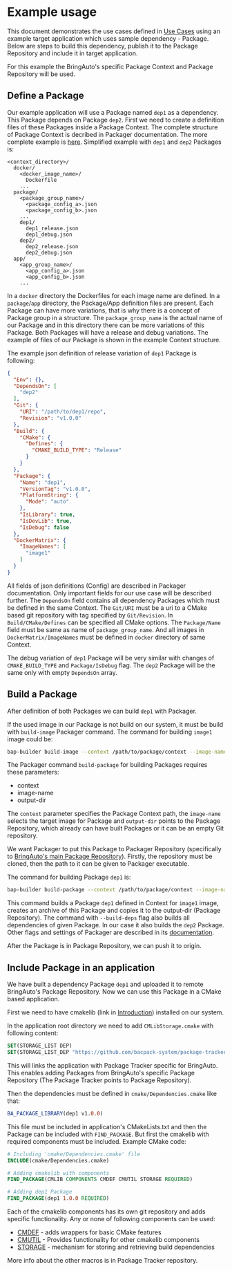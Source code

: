 # Example usage

This document demonstrates the use cases defined in [Use Cases](./use_cases.md) using an example target
application which uses sample dependency - Package. Below are steps to build this dependency, publish
it to the Package Repository and include it in target application.

For this example the BringAuto's specific Package Context and Package Repository will be used.

## Define a Package

Our example application will use a Package named `dep1` as a dependency. This Package depends on
Package `dep2`. First we need to create a definition files of these Packages inside a Package
Context. The complete structure of Package Context is decribed in Packager documentation. The more
complete example is [here](https://github.com/bacpack-system/packager/tree/master/example).
Simplified example with `dep1` and `dep2` Packages is:

```plaintext
<context_directory>/
  docker/
    <docker_image_name>/
      Dockerfile
    ...
  package/
    <package_group_name>/
      <package_config_a>.json
      <package_config_b>.json
    ...
    dep1/
      dep1_release.json
      dep1_debug.json
    dep2/
      dep2_release.json
      dep2_debug.json
  app/
    <app_group_name>/
      <app_config_a>.json
      <app_config_b>.json
    ...
```

In a `docker` directory the Dockerfiles for each image name are defined. In a `package`/`app`
directory, the Package/App definition files are present. Each Package can have more variations,
that is why there is a concept of Package group in a structure. The `package_group_name` is the
actual name of our Package and in this directory there can be more variations of this Package. Both
Packages will have a release and debug variations. The example of files of our Package is shown in
the example Context structure.

The example json definition of release variation of `dep1` Package is following:

```json
{
  "Env": {},
  "DependsOn": [
    "dep2"
  ],
  "Git": {
    "URI": "/path/to/dep1/repo",
    "Revision": "v1.0.0"
  },
  "Build": {
    "CMake": {
      "Defines": {
        "CMAKE_BUILD_TYPE": "Release"
      }
    }
  },
  "Package": {
    "Name": "dep1",
    "VersionTag": "v1.0.0",
    "PlatformString": {
      "Mode": "auto"
    },
    "IsLibrary": true,
    "IsDevLib": true,
    "IsDebug": false
  },
  "DockerMatrix": {
    "ImageNames": [
      "image1"
    ]
  }
}
```

All fields of json definitions (Config) are described in Packager documentation. Only important
fields for our use case will be described further. The `DependsOn` field contains all dependency
Packages which must be defined in the same Context. The `Git/URI` must be a uri to a CMake based
git repository with tag specified by `Git/Revision`. In `Build/CMake/Defines` can be specified all
CMake options. The `Package/Name` field must be same as name of `package_group_name`. And all
images in `DockerMatrix/ImageNames` must be defined in `docker` directory of same Context.

The debug variation of `dep1` Package will be very similar with changes of `CMAKE_BUILD_TYPE` and
`Package/IsDebug` flag. The `dep2` Package will be the same only with empty `DependsOn` array.

## Build a Package

After definition of both Packages we can build `dep1` with Packager.

If the used image in our Package is not build on our system, it must be build with `build-image`
Packager command. The command for building `image1` image could be:

```bash
bap-builder build-image --context /path/to/package/context --image-name image1
```

The Packager command `build-package` for building Packages requires these parameters:

 - context
 - image-name
 - output-dir

The `context` parameter specifies the Package Context path, the `image-name` selects the target
image for Package and `output-dir` points to the Package Repository, which already can have built
Packages or it can be an empty Git repository.

We want Packager to put this Package to Packager Repository (specifically to 
[BringAuto's main Package Repository](https://gitea.bringauto.com/fleet-protocol/package-repository)).
Firstly, the repository must be cloned, then the path to it can be given to Packager executable.

The command for building Package `dep1` is:

```bash
bap-builder build-package --context /path/to/package/context --image-name image1 --output-dir /path/to/package/repository --name dep1 --build-deps
```

This command builds a Package `dep1` defined in Context for `image1` image, creates an archive
of this Package and copies it to the output-dir (Package Repository). The command with
`--build-deps` flag also builds all dependencies of given Package. In our case it also builds the
`dep2` Package. Other flags and settings of Packager are described in its
[documentation](https://github.com/bacpack-system/packager/tree/master/doc).

After the Package is in Package Repository, we can push it to origin.

## Include Package in an application

We have built a dependency Package `dep1` and uploaded it to remote BringAuto's Package Repository.
Now we can use this Package in a CMake based application.

First we need to have cmakelib (link in [Introduction](./index.md)) installed on our system.

In the application root directory we need to add `CMLibStorage.cmake` with following content:

```cmake
SET(STORAGE_LIST DEP)
SET(STORAGE_LIST_DEP "https://github.com/bacpack-system/package-tracker.git")
```

This will links the application with Package Tracker specific for BringAuto. This enables adding
Packages from BringAuto's specific Package Repository (The Package Tracker points to Package
Repository).

Then the dependencies must be defined in `cmake/Dependencies.cmake` like that:

```cmake
BA_PACKAGE_LIBRARY(dep1 v1.0.0)
```

This file must be included in application's CMakeLists.txt and then the Package can be included
with `FIND_PACKAGE`. But first the cmakelib with required components must be included.
Example CMake code:

```cmake
# Including 'cmake/Dependencies.cmake' file
INCLUDE(cmake/Dependencies.cmake)

# Adding cmakelib with components
FIND_PACKAGE(CMLIB COMPONENTS CMDEF CMUTIL STORAGE REQUIRED)

# Adding dep1 Package
FIND_PACKAGE(dep1 1.0.0 REQUIRED)
```

Each of the cmakelib components has its own git repository and adds specific functionality.
Any or none of following components can be used:

 - [CMDEF](https://github.com/cmakelib/cmakelib-component-cmdef) - adds wrappers for basic CMake features
 - [CMUTIL](https://github.com/cmakelib/cmakelib-component-cmutil) - Provides functionality for other cmakelib components
 - [STORAGE](https://github.com/cmakelib/cmakelib-component-storage) - mechanism for storing and retrieving build dependencies

More info about the other macros is in Package Tracker repository.
